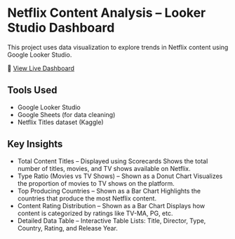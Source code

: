 #  Netflix Content Analysis – Looker Studio Dashboard

This project uses data visualization to explore trends in Netflix content using Google Looker Studio.

🔗 [View Live Dashboard](https://lookerstudio.google.com/u/0/reporting/e03a1048-a423-4111-9a7e-9ebc3526425e/page/kIAPF)

## Tools Used
- Google Looker Studio
- Google Sheets (for data cleaning)
- Netflix Titles dataset (Kaggle)

## Key Insights
- Total Content Titles – Displayed using Scorecards
Shows the total number of titles, movies, and TV shows available on Netflix.
- Type Ratio (Movies vs TV Shows) – Shown as a Donut Chart
Visualizes the proportion of movies to TV shows on the platform.
- Top Producing Countries – Shown as a Bar Chart
Highlights the countries that produce the most Netflix content.
-  Content Rating Distribution – Shown as a Bar Chart
Displays how content is categorized by ratings like TV-MA, PG, etc.
-  Detailed Data Table – Interactive Table
Lists: Title, Director, Type, Country, Rating, and Release Year.



